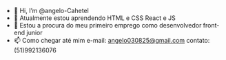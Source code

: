 - 👋 Hi, I’m @angelo-Cahetel
- 🌱 Atualmente estou aprendendo  HTML e CSS React e JS
- 💞️ Estou a procura do meu primeiro emprego como desenvolvedor front-end junior  
- 📫 Como chegar até mim e-mail: angelo030825@gmail.com
contato:  (51)992136076

<!---
angelo-Cahetel/angelo-Cahetel is a ✨ special ✨ repository because its `README.md` (this file) appears on your GitHub profile.
You can click the Preview link to take a look at your changes.
--->
